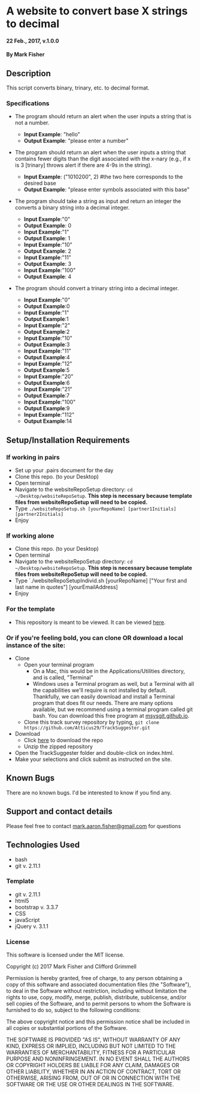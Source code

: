 
# A website to convert base X strings to decimal

#### 22 Feb., 2017, v.1.0.0

#### By Mark Fisher

## Description

This script converts binary, trinary, etc. to decimal format.

### Specifications

* The program should return an alert when the user inputs a string that is not a number.
  * **Input Example**: "hello"
  * **Output Example**: "please enter a number"

* The program should return an alert when the user inputs a string that contains fewer digits than the digit associated with the x-nary (e.g., if x is 3 [trinary] throws alert if there are 4-9s in the string).
  * **Input Example**: ("1010200", 2) #the two here corresponds to the desired base
  * **Output Example**: "please enter symbols associated with this base"

* The program should take a string as input and return an integer the converts a binary string into a decimal integer.
  * **Input Example**:"0"
  * **Output Example**: 0
  * **Input Example**:"1"
  * **Output Example**: 1
  * **Input Example**:"10"
  * **Output Example**: 2
  * **Input Example**:"11"
  * **Output Example**: 3
  * **Input Example**:"100"
  * **Output Example**: 4

* The program should convert a trinary string into a decimal integer.
  * **Input Example**:"0"
  * **Output Example**:0
  * **Input Example**:"1"
  * **Output Example**:1
  * **Input Example**:"2"
  * **Output Example**:2
  * **Input Example**:"10"
  * **Output Example**:3
  * **Input Example**:"11"
  * **Output Example**:4
  * **Input Example**:"12"
  * **Output Example**:5
  * **Input Example**:"20"
  * **Output Example**:6
  * **Input Example**:"21"
  * **Output Example**:7
  * **Input Example**:"100"
  * **Output Example**:9
  * **Input Example**:"112"
  * **Output Example**:14

## Setup/Installation Requirements

### If working in pairs
* Set up your .pairs document for the day
* Clone this repo. (to your Desktop)
* Open terminal
* Navigate to the websiteRepoSetup directory: `cd ~/Desktop/websiteRepoSetup`. **This step is necessary because template files from websiteRepoSetup will need to be copied.**
* Type `./websiteRepoSetup.sh [yourRepoName] [partner1Initials] [partner2Initials]`
* Enjoy

### If working alone
* Clone this repo. (to your Desktop)
* Open terminal
* Navigate to the websiteRepoSetup directory: `cd ~/Desktop/websiteRepoSetup`. **This step is necessary because template files from websiteRepoSetup will need to be copied.**
* Type `./websiteRepoSetupIndivid.sh [yourRepoName] ["Your first and last name in quotes"] [yourEmailAddress]
* Enjoy

### For the template
* This repository is meant to be viewed. It can be viewed [here](https://Atticus29.github.io/_repoNameHere_).

### Or if you're feeling bold, you can clone OR download a local instance of the site:

* Clone
  * Open your terminal program
    * On a Mac, this would be in the Applications/Utilities directory, and is called, "Terminal"
    * Windows uses a Terminal program as well, but a Terminal with all the capabilities we'll require is not installed by default. Thankfully, we can easily download and install a Terminal program that does fit our needs.
There are many options available, but we recommend using a terminal program called git bash. You can download this free program at [msysgit.github.io](https://git-for-windows.github.io/).
  * Clone this track survey repository by typing, `git clone https://github.com/Atticus29/TrackSuggester.git`
* Download
  * Click [here](https://github.com/Atticus29/_repoNameHere_/archive/master.zip) to download the repo
  * Unzip the zipped repository
* Open the TrackSuggester folder and double-click on index.html.
* Make your selections and click submit as instructed on the site.


## Known Bugs

There are no known bugs. I'd be interested to know if you find any.

## Support and contact details

Please feel free to contact mark.aaron.fisher@gmail.com for questions

## Technologies Used

* bash
* git v. 2.11.1

### Template
* git v. 2.11.1
* html5
* bootstrap v. 3.3.7
* CSS
* javaScript
* jQuery v. 3.1.1

### License

This software is licensed under the MIT license.

Copyright (c) 2017 Mark Fisher and Clifford Grimmell

Permission is hereby granted, free of charge, to any person obtaining a copy
of this software and associated documentation files (the "Software"), to deal
in the Software without restriction, including without limitation the rights
to use, copy, modify, merge, publish, distribute, sublicense, and/or sell
copies of the Software, and to permit persons to whom the Software is
furnished to do so, subject to the following conditions:

The above copyright notice and this permission notice shall be included in all
copies or substantial portions of the Software.

THE SOFTWARE IS PROVIDED "AS IS", WITHOUT WARRANTY OF ANY KIND, EXPRESS OR
IMPLIED, INCLUDING BUT NOT LIMITED TO THE WARRANTIES OF MERCHANTABILITY,
FITNESS FOR A PARTICULAR PURPOSE AND NONINFRINGEMENT. IN NO EVENT SHALL THE
AUTHORS OR COPYRIGHT HOLDERS BE LIABLE FOR ANY CLAIM, DAMAGES OR OTHER
LIABILITY, WHETHER IN AN ACTION OF CONTRACT, TORT OR OTHERWISE, ARISING FROM,
OUT OF OR IN CONNECTION WITH THE SOFTWARE OR THE USE OR OTHER DEALINGS IN THE
SOFTWARE.
